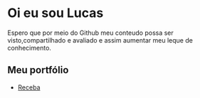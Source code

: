 # Oi eu sou Lucas

Espero que por meio do Github meu conteudo possa ser visto,compartilhado e avaliado e assim aumentar meu leque de conhecimento.

## Meu portfólio
- [Receba](https://bruni03.github.io/Brunicurriculo.github.io/index.html "Link para o meu portfólio")
